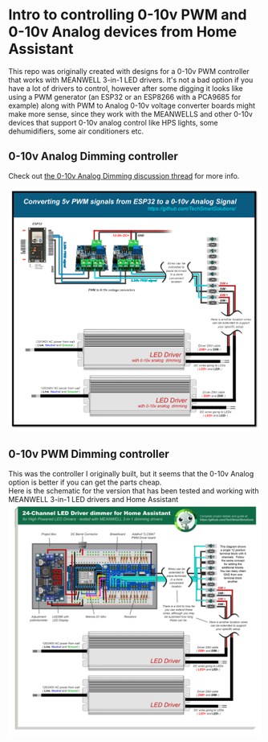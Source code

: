 # Intro to controlling 0-10v PWM and 0-10v Analog devices from Home Assistant
This repo was originally created with designs for a 0-10v PWM controller that works with MEANWELL 3-in-1 LED drivers.  It's not a bad option if you have a lot of drivers to control, however after some digging it looks like using a PWM generator (an ESP32 or an ESP8266 with a PCA9685 for example) along with PWM to Analog 0-10v voltage converter boards might make more sense, since they work with the MEANWELLS and other 0-10v devices that support 0-10v analog control like HPS lights, some dehumidifiers, some air conditioners etc.

## 0-10v Analog Dimming controller
Check out <a href="https://github.com/TechSmartSolutions/12-or-24-Channel-Home-Assistant-LED-Driver-dimmer-for-High-Powered-LED-Drivers/discussions/2">the 0-10v Analog Dimming discussion thread</a> for more info.  

<img src="/images/Converting-5v-PWM-signals-from-ESP32-to-a-0-10v-Analog.png">

## 0-10v PWM Dimming controller
This was the controller I originally built, but it seems that the 0-10v Analog option is better if you can get the parts cheap.  
Here is the schematic for the version that has been tested and working with MEANWELL 3-in-1 LED drivers and Home Assistant 
<img src="/images/24-Channel-TLC5947-based-LED-Driver-dimmer-for-Home-Assistant.png">
     
